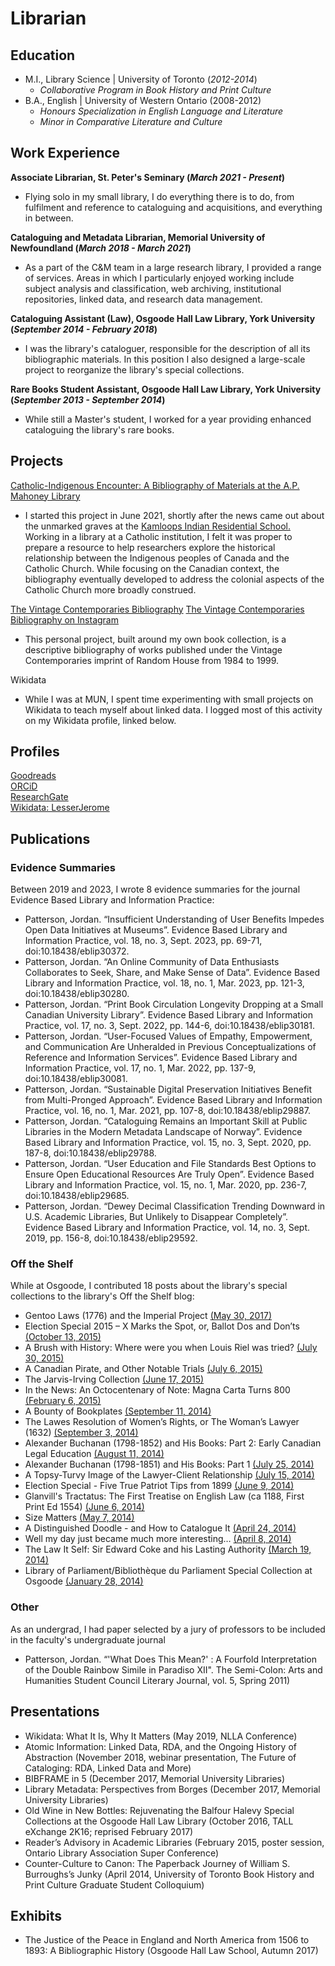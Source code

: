 # Librarian 

## Education
- M.I., Library Science | University of Toronto (_2012-2014_)
  - _Collaborative Program in Book History and Print Culture_
- B.A., English | University of Western Ontario (2008-2012)
  - _Honours Specialization in English Language and Literature_
  - _Minor in Comparative Literature and Culture_

## Work Experience
**Associate Librarian, St. Peter's Seminary (_March 2021 - Present_)**
- Flying solo in my small library, I do everything there is to do, from fulfilment and reference to cataloguing and acquisitions, and everything in between.  

**Cataloguing and Metadata Librarian, Memorial University of Newfoundland (_March 2018 - March 2021_)**
- As a part of the C&M team in a large research library, I provided a range of services. Areas in which I particularly enjoyed working include subject analysis and classification, web archiving, institutional repositories, linked data, and research data management.  

**Cataloguing Assistant (Law), Osgoode Hall Law Library, York University (_September 2014 - February 2018_)**
- I was the library's cataloguer, responsible for the description of all its bibliographic materials. In this position I also designed a large-scale project to reorganize the library's special collections.  

**Rare Books Student Assistant, Osgoode Hall Law Library, York University (_September 2013 - September 2014_)**
- While still a Master's student, I worked for a year providing enhanced cataloguing the library's rare books.

## Projects
[Catholic-Indigenous Encounter: A Bibliography of Materials at the A.P. Mahoney Library](https://kings.uwo.libguides.com/c.php?g=726153)
- I started this project in June 2021, shortly after the news came out about the unmarked graves at the [Kamloops Indian Residential School.](https://en.wikipedia.org/wiki/Kamloops_Indian_Residential_School) Working in a library at a Catholic institution, I felt it was proper to prepare a resource to help researchers explore the historical relationship between the Indigenous peoples of Canada and the Catholic Church. While focusing on the Canadian context, the bibliography eventually developed to address the colonial aspects of the Catholic Church more broadly construed.

[The Vintage Contemporaries Bibliography](https://vintagecontemporariesbib.com/)
[The Vintage Contemporaries Bibliography on Instagram](https://www.instagram.com/vintagecontemporariesbib/)
- This personal project, built around my own book collection, is a descriptive bibliography of works published under the Vintage Contemporaries imprint of Random House from 1984 to 1999. 

Wikidata
 - While I was at MUN, I spent time experimenting with small projects on Wikidata to teach myself about linked data. I logged most of this activity on my Wikidata profile, linked below.

<!-- -->
<!-- -->
<!-- -->
<!-- -->

## Profiles

[Goodreads](https://www.goodreads.com/user/show/85641914-jordan-patterson)  
[ORCiD](https://orcid.org/0000-0002-0376-030X)  
[ResearchGate](https://www.researchgate.net/profile/Jordan-Patterson-7)  
[Wikidata: LesserJerome](https://www.wikidata.org/wiki/User:LesserJerome)  

## Publications
### Evidence Summaries
Between 2019 and 2023, I wrote 8 evidence summaries for the journal Evidence Based Library and Information Practice:
- Patterson, Jordan. “Insufficient Understanding of User Benefits Impedes Open Data Initiatives at Museums”. Evidence Based Library and Information Practice, vol. 18, no. 3, Sept. 2023, pp. 69-71, doi:10.18438/eblip30372.
- Patterson, Jordan. “An Online Community of Data Enthusiasts Collaborates to Seek, Share, and Make Sense of Data”. Evidence Based Library and Information Practice, vol. 18, no. 1, Mar. 2023, pp. 121-3, doi:10.18438/eblip30280.
- Patterson, Jordan. “Print Book Circulation Longevity Dropping at a Small Canadian University Library”. Evidence Based Library and Information Practice, vol. 17, no. 3, Sept. 2022, pp. 144-6, doi:10.18438/eblip30181.
- Patterson, Jordan. “User-Focused Values of Empathy, Empowerment, and Communication Are Unheralded in Previous Conceptualizations of Reference and Information Services”. Evidence Based Library and Information Practice, vol. 17, no. 1, Mar. 2022, pp. 137-9, doi:10.18438/eblip30081.
- Patterson, Jordan. “Sustainable Digital Preservation Initiatives Benefit from Multi-Pronged Approach”. Evidence Based Library and Information Practice, vol. 16, no. 1, Mar. 2021, pp. 107-8, doi:10.18438/eblip29887.
- Patterson, Jordan. “Cataloguing Remains an Important Skill at Public Libraries in the Modern Metadata Landscape of Norway”. Evidence Based Library and Information Practice, vol. 15, no. 3, Sept. 2020, pp. 187-8, doi:10.18438/eblip29788.
- Patterson, Jordan. “User Education and File Standards Best Options to Ensure Open Educational Resources Are Truly Open”. Evidence Based Library and Information Practice, vol. 15, no. 1, Mar. 2020, pp. 236-7, doi:10.18438/eblip29685.
- Patterson, Jordan. “Dewey Decimal Classification Trending Downward in U.S. Academic Libraries, But Unlikely to Disappear Completely”. Evidence Based Library and Information Practice, vol. 14, no. 3, Sept. 2019, pp. 156-8, doi:10.18438/eblip29592.

### Off the Shelf
While at Osgoode, I contributed 18 posts about the library's special collections to the library's Off the Shelf blog:
- Gentoo Laws (1776) and the Imperial Project [(May 30, 2017)](https://www.yorku.ca/osgoode/libblog/2017/05/30/halhed-a-code-of-gentoo-laws-london-1776/)
- Election Special 2015 – X Marks the Spot, or, Ballot Dos and Don’ts [(October 13, 2015)](https://www.yorku.ca/osgoode/libblog/2015/10/13/election-special-2015-x-marks-the-spot-or-ballot-dos-and-donts/)
- A Brush with History: Where were you when Louis Riel was tried? [(July 30, 2015)](https://www.yorku.ca/osgoode/libblog/2015/07/30/a-brush-with-history-where-were-you-when-louis-riel-was-tried/)
- A Canadian Pirate, and Other Notable Trials [(July 6, 2015)](https://www.yorku.ca/osgoode/libblog/2015/07/06/the-confession-of-joseph-baker-and-other-notable-trials/)
- The Jarvis-Irving Collection [(June 17, 2015)](https://www.yorku.ca/osgoode/libblog/2015/06/17/the-jarvis-irving-collection/)
- In the News: An Octocentenary of Note: Magna Carta Turns 800 [(February 6, 2015)](https://www.yorku.ca/osgoode/libblog/2015/02/06/in-the-news-an-octocentenary-of-note-magna-carta-turns-800/)
- A Bounty of Bookplates [(September 11, 2014)](https://www.yorku.ca/osgoode/libblog/2014/09/11/a-bounty-of-bookplates/)
- The Lawes Resolution of Women’s Rights, or The Woman’s Lawyer (1632) [(September 3, 2014)](https://www.yorku.ca/osgoode/libblog/2014/09/03/the-lawes-resolution-of-womens-rights-or-the-womans-lawyer-1632/)
- Alexander Buchanan (1798-1852) and His Books: Part 2: Early Canadian Legal Education [(August 11, 2014)](https://www.yorku.ca/osgoode/libblog/2014/08/11/alexander-buchanan-1798-1852-and-his-books-part-2-early-canadian-legal-educacation-2/)
- Alexander Buchanan (1798-1851) and His Books: Part 1 [(July 25, 2014)](https://www.yorku.ca/osgoode/libblog/2014/07/25/alexander-buchanan-1798-1851-and-his-books-part-1/)
- A Topsy-Turvy Image of the Lawyer-Client Relationship [(July 15, 2014)](https://www.yorku.ca/osgoode/libblog/2014/07/15/a-topsy-turvy-image-of-the-lawyer-client-relationship/)
- Election Special - Five True Patriot Tips from 1899 [(June 9, 2014)](https://www.yorku.ca/osgoode/libblog/2014/06/09/election-special-five-true-patriot-tips-from-1899/)
- Glanvill's Tractatus: The First Treatise on English Law (ca 1188, First Print Ed 1554) [(June 6, 2014)](https://www.yorku.ca/osgoode/libblog/2014/06/06/glanvills-tractatus-the-first-treatise-on-english-law-ca-1188-first-print-ed-1554/)
- Size Matters [(May 7, 2014)](https://www.yorku.ca/osgoode/libblog/2014/05/07/size-matters/)
- A Distinguished Doodle - and How to Catalogue It [(April 24, 2014)](https://www.yorku.ca/osgoode/libblog/2014/04/24/a-distinguished-doodle-and-how-to-catalogue-it/)
- Well my day just became much more interesting… [(April 8, 2014)](https://www.yorku.ca/osgoode/libblog/2014/04/08/well-my-day-just-became-much-more-interesting/)
- The Law It Self: Sir Edward Coke and his Lasting Authority [(March 19, 2014)](https://www.yorku.ca/osgoode/libblog/2014/03/19/the-law-it-self-sir-edward-coke-and-his-lasting-authority/)
- Library of Parliament/Bibliothèque du Parliament Special Collection at Osgoode [(January 28, 2014)](https://www.yorku.ca/osgoode/libblog/2014/01/28/library-of-parliamentbibliotheque-du-parliament-special-collection-at-osgoode/)

### Other
As an undergrad, I had paper selected by a jury of professors to be included in the faculty's undergraduate journal
- Patterson, Jordan. “'What Does This Mean?' : A Fourfold Interpretation of the Double Rainbow Simile in Paradiso XII". The Semi-Colon: Arts and Humanities Student Council Literary Journal, vol. 5, Spring 2011)

## Presentations
- Wikidata: What It Is, Why It Matters (May 2019, NLLA Conference)
- Atomic Information: Linked Data, RDA, and the Ongoing History of Abstraction (November 2018, webinar presentation, The Future of Cataloging: RDA, Linked Data and More)
- BIBFRAME in 5 (December 2017, Memorial University Libraries)
- Library Metadata: Perspectives from Borges (December 2017, Memorial University Libraries)
- Old Wine in New Bottles: Rejuvenating the Balfour Halevy Special Collections at the Osgoode Hall Law Library (October 2016, TALL eXchange 2K16; reprised February 2017)
- Reader’s Advisory in Academic Libraries (February 2015, poster session, Ontario Library Association Super Conference)
- Counter-Culture to Canon: The Paperback Journey of William S. Burroughs’s Junky (April 2014, University of Toronto Book History and Print Culture Graduate Student Colloquium)

## Exhibits
- The Justice of the Peace in England and North America from 1506 to 1893: A Bibliographic History (Osgoode Hall Law School, Autumn 2017)
